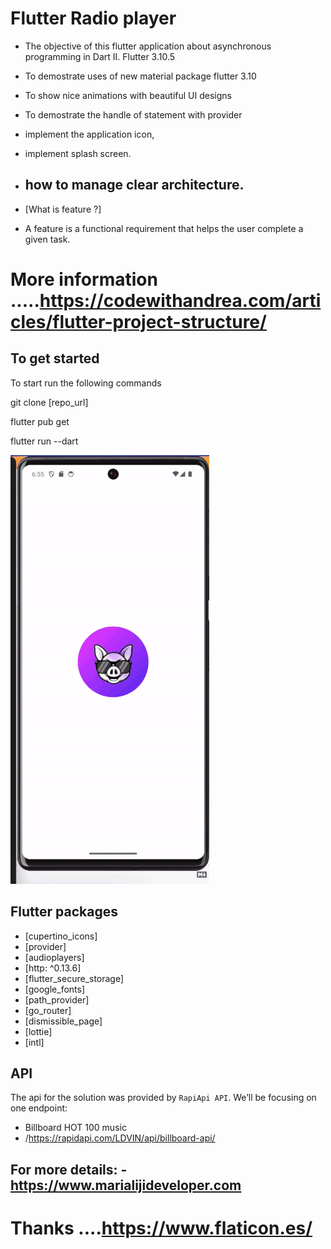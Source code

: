 # Flutter Radio player

- The objective of this flutter application about asynchronous programming in Dart II. Flutter 3.10.5
- To demostrate uses of new material package flutter 3.10
- To show nice animations with beautiful UI designs
- To demostrate the handle of statement with provider
- implement the application icon,
- implement splash screen.
  
- ## how to manage clear architecture.
- [What is feature ?]
- A feature is a functional requirement that helps the user complete a given task.
# More information .....https://codewithandrea.com/articles/flutter-project-structure/

## To get started 
To start run the following commands 

git clone [repo_url]

flutter pub get

flutter run --dart


![](assets/radio_player2.gif)

## Flutter packages
- [cupertino_icons]
- [provider]
- [audioplayers]
- [http: ^0.13.6]
- [flutter_secure_storage] 
- [google_fonts]
- [path_provider]
- [go_router]
- [dismissible_page]
- [lottie]
- [intl]

## API 
The api for the solution was provided by `RapiApi API`.
We’ll be focusing on one endpoint:

  -   Billboard HOT 100 music
  -  /https://rapidapi.com/LDVIN/api/billboard-api/


## For more details: - https://www.marialijideveloper.com
# Thanks ....https://www.flaticon.es/
